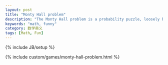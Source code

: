 ```yaml
---
layout: post
title: "Monty Hall problem"
description: "The Monty Hall problem is a probability puzzle, loosely based on the American television game show Let's Make a Deal and named after its original host, Monty Hall."
keywords: "math, funny"
category: 数学奥义
tags: [Math, Fun]
---
```

{% include JB/setup %}



{% include custom/games/monty-hall-problem.html %}